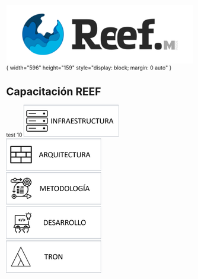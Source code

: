 ![Imagen LOGO](./00-Imagen/logo-REEF-Academy.png){ width="596" height="159" style="display: block; margin: 0 auto" }
# Capacitación REEF
test 10
![Imagen INFRAESTRUCTURA](./00-Imagen/boton-infraestructura.png "Infraestru22ctura")
![Imagen ARQUITECTURA](./00-Imagen/boton-aquitectura.png "Arquitec22tura")
![Imagen METODOLOGÍA](./00-Imagen/boton-metodologia.png "Metodología")
![Imagen DESARROLLO](./00-Imagen/boton-desarrollo.png "Desarrollo")
[![Imagen TRON](./00-Imagen/boton-TRON.png "TRON")](./01-TRON/CAPACITACION-TRON.md)